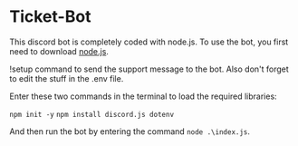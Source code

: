 # Ticket-Bot

This discord bot is completely coded with node.js.
To use the bot, you first need to download [node.js](https://nodejs.org/dist/v20.15.0/node-v20.15.0-x64.msi).

!setup command to send the support message to the bot.
Also don't forget to edit the stuff in the .env file.

Enter these two commands in the terminal to load the required  libraries:

`npm init -y`
`npm install discord.js dotenv`

And then run the bot by entering the command `node .\index.js`.
